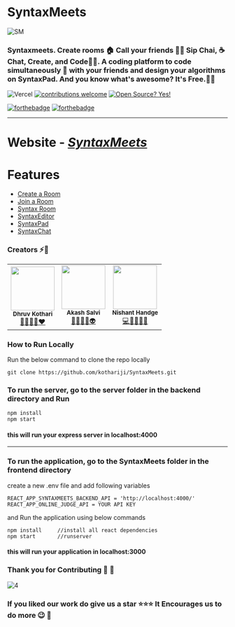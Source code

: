 

# SyntaxMeets
![SM](https://i.imgur.com/O11CKeq.gif)


### Syntaxmeets. Create rooms 🏠 Call your friends 👬🏼 Sip Chai, ☕ Chat, Create, and Code👨‍💻. A coding platform to code simultaneously 🚀 with your friends and design your algorithms on SyntaxPad. And you know what's awesome? It's Free.💫✨

![Vercel](https://therealsujitk-vercel-badge.vercel.app/?app=syntaxmeets)
[
![contributions welcome](https://img.shields.io/badge/contributions-welcome-brightgreen.svg?style=flat)](https://github.com/kothariji/SyntaxMeets/issues) [![Open Source? Yes!](https://badgen.net/badge/Open%20Source%20%3F/Yes%21/blue?icon=github)](https://github.com/kothariji/SyntaxMeets) 

[![forthebadge](https://forthebadge.com/images/badges/made-with-javascript.svg)](https://github.com/kothariji/SyntaxMeets) [![forthebadge](https://forthebadge.com/images/badges/built-with-love.svg)](https://github.com/kothariji/SyntaxMeets)


---
# Website - <em>[SyntaxMeets](https://syntaxmeets.vercel.app/)</em>

# Features
- [Create a Room](#Create-a-room-)
- [Join a Room](#Create-a-room-)
- [Syntax Room](#Join-a-room-)
- [SyntaxEditor](#Code-&-Compile-)
- [SyntaxPad](#Syntaxpad-)
- [SyntaxChat](#Code-&-Compile-)


<!-- ### :rocket:Glimpse :dizzy::dizzy:<br><br>![createaroom](https://snipboard.io/eAUFOi.jpg) -->





### Creators :zap::dizzy:
<table>
		<tr>
			<td align="center"><img src="https://i.imgur.com/e2DMxRN.jpg"  width=100px;"><br /><sub><b>Dhruv Kothari</b></sub><br/><a href="https://github.com/kothariji">🧠👨‍💻🚀❤️</a></td>
		   <td align="center"><img src="https://i.imgur.com/iWdUqU7.jpg"  width=100px;"><br /><sub><b>Akash Salvi</b></sub><br/><a href="https://github.com/Akash-Salvi">🧘🔭👨‍🎓👽</a></td>
			<td align="center"><img src="https://i.imgur.com/D1ogusY.jpg"  width=100px;"><br /><sub><b>Nishant Handge</b></sub><br/><a href="https://github.com/Nishant127">💻📱👨‍💻💥</a></td>			
		</tr>
		
</table>

### How to Run Locally
Run the below command to clone the repo locally
```
git clone https://github.com/kothariji/SyntaxMeets.git
``` 

### To run the server, go to the server folder in the backend directory and Run 
```
npm install
npm start
```
#### this will run your express server in localhost:4000

---
### To run the application, go to the SyntaxMeets folder in the frontend directory 

create a new .env file and add following variables
```
REACT_APP_SYNTAXMEETS_BACKEND_API = 'http://localhost:4000/'
REACT_APP_ONLINE_JUDGE_API = YOUR API KEY
```

and Run the application using below commands
```
npm install		//install all react dependencies
npm start		//runserver
```
#### this will run your application in localhost:3000

### Thank you for Contributing :pray: :dizzy:
![4](https://contributors-img.web.app/image?repo=kothariji/syntaxmeets)


### If you liked our work do give us a star :star::star::star: It Encourages us to do more :wink: :dizzy:
